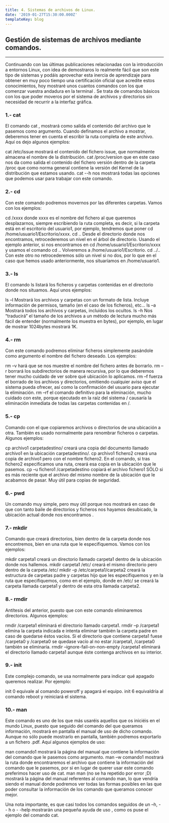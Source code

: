 ```yaml
---
title: 4. Sistemas de archivos de Linux.
date: '2019-01-27T15:30:00.000Z'
templateKey: blog
---
```


## Gestión de sistemas de archivos mediante comandos.

---

Continuando con las últimas publicaciones relacionadas con la introducción a entornos Linux, con idea de demostraros lo realmente fácil que son este tipo de sistemas y podáis aprovechar esta inercia de aprendizaje para obtener en muy poco tiempo una certificación oficial que acredite estos conocimientos, hoy mostraré unos cuantos comandos con los que comenzar vuestra andadura en la terminal . Se trata de comandos básicos con los que poder moveros por el sistema de archivos y directorios sin necesidad de recurrir a la interfaz gráfica.

### 1.- cat
El comando cat , mostrará como salida el contenido del archivo que le pasemos como argumento. Cuando definamos el archivo a mostrar, deberemos tener en cuenta el escribir la ruta completa de este archivo. Aquí os dejo algunos ejemplos:

cat /etc/issue mostrará el contenido del fichero issue, que normalmente almacena el nombre de la distribución.
cat /proc/version que en este caso nos da como salida el contenido del fichero versión dentro de la carpeta /proc que como norma general contiene la versión del Kernel de la distribución que estamos usando.
cat --h nos mostrará todas las opciones que podemos usar para trabajar con este comando.
### 2.- cd
Con este comando podremos movernos por las diferentes carpetas. Vamos con los ejemplos:

cd /xxxx donde xxxx es el nombre del fichero al que queremos desplazarnos, siempre escribiendo la ruta completa, es decir, si la carpeta está en el escritorio del usuario1, por ejemplo, tendremos que poner cd /home/usuario1/Escritorio/xxxx.
cd .. Desde el directorio donde nos encontramos, retrocederemos un nivel en el árbol de directorio. Usando el ejemplo anterior, si nos encontramos en cd /home/usuario1/Escritorio/xxxx y usamos el comando cd .. Volveremos a /home/usuario1/Escritorio.
cd ../.. Con este otro no retrocederemos sólo un nivel si no dos, por lo que en el caso que hemos usado anteriormente, nos situaríamos en /home/usuario1.
### 3.- ls
El comando ls listará los ficheros y carpetas contenidas en el directorio donde nos situamos. Aquí unos ejemplos:

ls –l Mostrará los archivos y carpetas con un formato de lista. Incluye información de permisos, tamaño (en el caso de los ficheros), etc…
ls –a Mostrará todos los archivos y carpetas, incluidos los ocultos.
ls –h Nos “traducirá” el tamaño de los archivos a un método de lectura mucho más fácil de entender (normalmente los muestra en bytes), por ejemplo, en lugar de mostrar 1024bytes mostrará 1K.
### 4.- rm
Con este comando podremos eliminar ficheros simplemente pasándole como argumento el nombre del fichero deseado. Los ejemplos:

rm –v hará que se nos muestre el nombre del fichero antes de borrarlo.
rm –r borrará los subdirectorios de manera recursiva, por lo que deberemos tener mucho cuidado de ver sobre qué ubicación lo aplicamos.
rm –f fuerza el borrado de los archivos y directorios, omitiendo cualquier aviso que el sistema pueda ofrecer, así como la confirmación del usuario para ejecutar la eliminación.
rm –rf el comando definitivo para la eliminación, mucho cuidado con este, porque ejecutado en la raíz del sistema / causaría la eliminación inmediata de todas las carpetas contenidas en /.

### 5.- cp
Comando con el que copiaremos archivos o directorios de una ubicación a otra. También es usado normalmente para renombrar ficheros o carpetas. Algunos ejemplos:

cp archivo1 carpetadestino/ creará una copia del documento llamado archivo1 en la ubicación carpetadestino/.
cp archivo1 fichero2 creará una copia de archivo1 pero con el nombre fichero2. En el comando, si tras fichero2 especificamos una ruta, creará esa copia en la ubicación que le pasemos.
cp –u fichero1 /carpetadestino copiará el archivo fichero1 SÓLO si es más reciente que el archivo del mismo nombre de la ubicación que le acabamos de pasar. Muy útil para copias de seguridad.
### 6.- pwd
Un comando muy simple, pero muy útil porque nos mostrará en caso de que con tanto baile de directorios y ficheros nos hayamos desubicado, la ubicación actual donde nos encontramos .

### 7.- mkdir
Comando que creará directorios, bien dentro de la carpeta donde nos encontremos, bien en una ruta que le especifiquemos. Vamos con los ejemplos:

mkdir carpeta1 creará un directorio llamado carpeta1 dentro de la ubicación donde nos hallemos.
mkdir carpeta1 /etc/ creará el mismo directorio pero dentro de la carpeta /etc/
mkdir –p /etc/carpeta1/carpeta2 creará la estructura de carpetas padre y carpetas hijo que les especifiquemos y en la ruta que especifiquemos, como en el ejemplo, donde en /etc/ se creará la carpeta llamada carpeta1 y dentro de esta otra llamada carpeta2.
### 8.- rmdir
Antítesis del anterior, puesto que con este comando eliminaremos directorios. Algunos ejemplos:

rmdir /carpeta1 eliminará el directorio llamado carpeta1.
rmdir –p /carpeta1 elimina la carpeta indicada e intenta eliminar también la carpeta padre en caso de quedarse éstos vacíos. Si el directorio que contiene carpeta1 fuese /carpeta0 y /carpeta0 se quedase vacío al no estar /carpeta1, /carpeta0 también se eliminaría.
rmdir –ignore-fail-on-non-empty /carpeta1 eliminará el directorio llamado carpeta1 aunque éste contenga archivos en su interior.
### 9.- init
Este complejo comando, se usa normalmente para indicar qué apagado queremos realizar. Por ejemplo:

init 0 equivale al comando poweroff y apagará el equipo.
init 6 equivaldría al comando reboot y reiniciará el sistema.
### 10.- man
Este comando es uno de los que más usaréis aquellos que os iniciéis en el mundo Linux, puesto que seguido del comando del que queramos información, mostrará en pantalla el manual de uso de dicho comando. Aunque no sólo puede mostrarlo en pantalla, también podremos exportarlo a un fichero .pdf. Aquí algunos ejemplos de uso:

man comando1 mostrará la página del manual que contiene la información del comando que le pasemos como argumento.
man –w comando1 mostrará la ruta donde encontraremos el archivo que contiene la información del comando que le pasemos, por si en lugar de querer usar este comando preferimos hacer uso de cat.
man man (no se ha repetido por error ;D) mostrará la página del manual referentes al comando man, lo que vendría siendo el manual donde podremos ver todas las formas posibles en las que poder consultar la información de los comando que queramos conocer mejor.

Una nota importante, es que casi todos los comandos seguidos de un –h, - - h o - -help mostrarán una pequeña ayuda de uso , como os puse el ejemplo del comando cat.